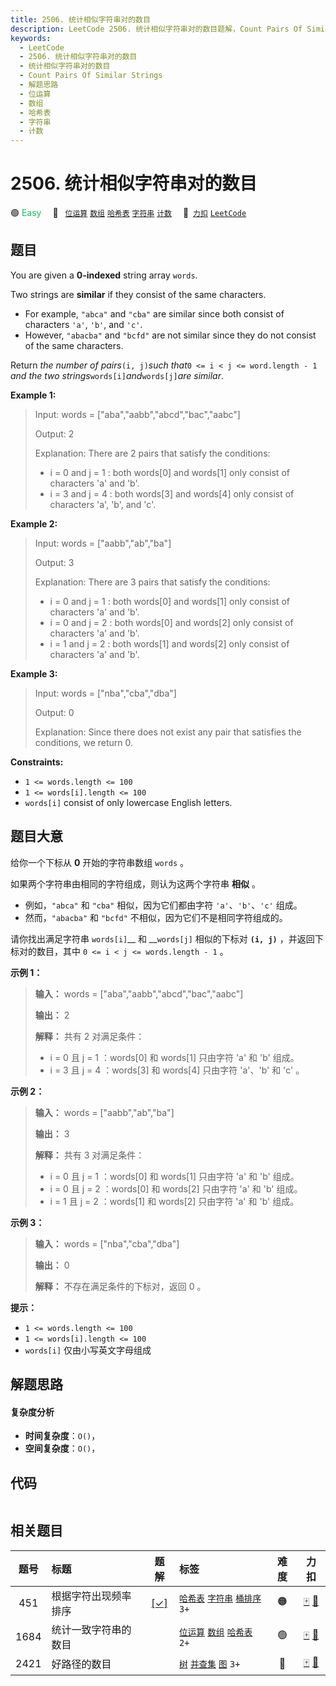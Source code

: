 ```yaml
---
title: 2506. 统计相似字符串对的数目
description: LeetCode 2506. 统计相似字符串对的数目题解，Count Pairs Of Similar Strings，包含解题思路、复杂度分析以及完整的 JavaScript 代码实现。
keywords:
  - LeetCode
  - 2506. 统计相似字符串对的数目
  - 统计相似字符串对的数目
  - Count Pairs Of Similar Strings
  - 解题思路
  - 位运算
  - 数组
  - 哈希表
  - 字符串
  - 计数
---
```


# 2506. 统计相似字符串对的数目

🟢 <font color=#15bd66>Easy</font>&emsp; 🔖&ensp; [`位运算`](/tag/bit-manipulation.md) [`数组`](/tag/array.md) [`哈希表`](/tag/hash-table.md) [`字符串`](/tag/string.md) [`计数`](/tag/counting.md)&emsp; 🔗&ensp;[`力扣`](https://leetcode.cn/problems/count-pairs-of-similar-strings) [`LeetCode`](https://leetcode.com/problems/count-pairs-of-similar-strings)

## 题目

You are given a **0-indexed** string array `words`.

Two strings are **similar** if they consist of the same characters.

  * For example, `"abca"` and `"cba"` are similar since both consist of characters `'a'`, `'b'`, and `'c'`.
  * However, `"abacba"` and `"bcfd"` are not similar since they do not consist of the same characters.

Return _the number of pairs_`(i, j)`_such that_`0 <= i < j <= word.length - 1`
_and the two strings_`words[i]`_and_`words[j]`_are similar_.



**Example 1:**

> Input: words = ["aba","aabb","abcd","bac","aabc"]
> 
> Output: 2
> 
> Explanation: There are 2 pairs that satisfy the conditions:
> - i = 0 and j = 1 : both words[0] and words[1] only consist of characters 'a' and 'b'. 
> - i = 3 and j = 4 : both words[3] and words[4] only consist of characters 'a', 'b', and 'c'. 

**Example 2:**

> Input: words = ["aabb","ab","ba"]
> 
> Output: 3
> 
> Explanation: There are 3 pairs that satisfy the conditions:
> - i = 0 and j = 1 : both words[0] and words[1] only consist of characters 'a' and 'b'. 
> - i = 0 and j = 2 : both words[0] and words[2] only consist of characters 'a' and 'b'.
> - i = 1 and j = 2 : both words[1] and words[2] only consist of characters 'a' and 'b'.

**Example 3:**

> Input: words = ["nba","cba","dba"]
> 
> Output: 0
> 
> Explanation: Since there does not exist any pair that satisfies the conditions, we return 0.



**Constraints:**

  * `1 <= words.length <= 100`
  * `1 <= words[i].length <= 100`
  * `words[i]` consist of only lowercase English letters.


## 题目大意

给你一个下标从 **0** 开始的字符串数组 `words` 。

如果两个字符串由相同的字符组成，则认为这两个字符串 **相似** 。

  * 例如，`"abca"` 和 `"cba"` 相似，因为它们都由字符 `'a'`、`'b'`、`'c'` 组成。
  * 然而，`"abacba"` 和 `"bcfd"` 不相似，因为它们不是相同字符组成的。

请你找出满足字符串 `words[i]`__ 和 __`words[j]` 相似的下标对 __`(i, j)`__ ，并返回下标对的数目，其中 `0 <=
i < j <= words.length - 1` 。



**示例 1：**

> 
> 
> 
> 
> 
> **输入：** words = ["aba","aabb","abcd","bac","aabc"]
> 
> **输出：** 2
> 
> **解释：** 共有 2 对满足条件：
> - i = 0 且 j = 1 ：words[0] 和 words[1] 只由字符 'a' 和 'b' 组成。 
> - i = 3 且 j = 4 ：words[3] 和 words[4] 只由字符 'a'、'b' 和 'c' 。 
> 
> 

**示例 2：**

> 
> 
> 
> 
> 
> **输入：** words = ["aabb","ab","ba"]
> 
> **输出：** 3
> 
> **解释：** 共有 3 对满足条件：
> - i = 0 且 j = 1 ：words[0] 和 words[1] 只由字符 'a' 和 'b' 组成。 
> - i = 0 且 j = 2 ：words[0] 和 words[2] 只由字符 'a' 和 'b' 组成。 
> - i = 1 且 j = 2 ：words[1] 和 words[2] 只由字符 'a' 和 'b' 组成。 
> 
> 

**示例 3：**

> 
> 
> 
> 
> 
> **输入：** words = ["nba","cba","dba"]
> 
> **输出：** 0
> 
> **解释：** 不存在满足条件的下标对，返回 0 。



**提示：**

  * `1 <= words.length <= 100`
  * `1 <= words[i].length <= 100`
  * `words[i]` 仅由小写英文字母组成


## 解题思路

#### 复杂度分析

- **时间复杂度**：`O()`，
- **空间复杂度**：`O()`，

## 代码

```javascript

```

## 相关题目

<!-- prettier-ignore -->
| 题号 | 标题 | 题解 | 标签 | 难度 | 力扣 |
| :------: | :------ | :------: | :------ | :------: | :------: |
| 451 | 根据字符出现频率排序 | [[✓]](/problem/0451.md) |  [`哈希表`](/tag/hash-table.md) [`字符串`](/tag/string.md) [`桶排序`](/tag/bucket-sort.md) `3+` | 🟠 | [🀄️](https://leetcode.cn/problems/sort-characters-by-frequency) [🔗](https://leetcode.com/problems/sort-characters-by-frequency) |
| 1684 | 统计一致字符串的数目 |  |  [`位运算`](/tag/bit-manipulation.md) [`数组`](/tag/array.md) [`哈希表`](/tag/hash-table.md) `2+` | 🟢 | [🀄️](https://leetcode.cn/problems/count-the-number-of-consistent-strings) [🔗](https://leetcode.com/problems/count-the-number-of-consistent-strings) |
| 2421 | 好路径的数目 |  |  [`树`](/tag/tree.md) [`并查集`](/tag/union-find.md) [`图`](/tag/graph.md) `3+` | 🔴 | [🀄️](https://leetcode.cn/problems/number-of-good-paths) [🔗](https://leetcode.com/problems/number-of-good-paths) |